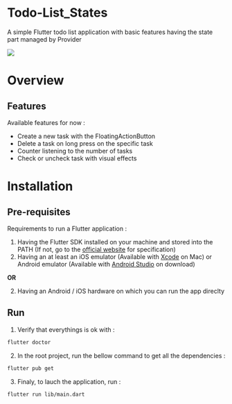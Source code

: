 # Todo-List_States

A simple Flutter todo list application with basic features having the state part managed by Provider

![](todo-list-demo.gif)

# Overview

## Features

Available features for now :
- Create a new task with the FloatingActionButton
- Delete a task on long press on the specific task
- Counter listening to the number of tasks
- Check or uncheck task with visual effects

# Installation

## Pre-requisites

Requirements to run a Flutter application :
1. Having the Flutter SDK installed on your machine and stored into the PATH (If not, go to the [official website](https://support.west-wind.com) for specification)
2. Having an at least an iOS emulator (Available with [Xcode](https://apps.apple.com/fr/app/xcode/id497799835?mt=12) on Mac) or Android emulator (Available with [Android Studio](https://developer.android.com/studio?hl=fr&gclid=Cj0KCQiA8dH-BRD_ARIsAC24umaoF6Aq-hCXYSapTVAhcBMSqwwIjEJECMJjD69FaPB77s3l4UKuTIcaAnIeEALw_wcB&gclsrc=aw.ds) on download)

**OR**

2. Having an Android / iOS hardware on which you can run the app direclty

## Run

1. Verify that everythings is ok with :
```bash
flutter doctor
```
2. In the root project, run the bellow command to get all the dependencies :
```bash
flutter pub get
```
3. Finaly, to lauch the application, run :
```bash
flutter run lib/main.dart
```
